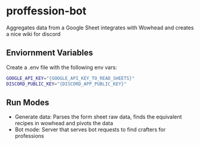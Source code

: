 # proffession-bot
Aggregates data from a Google Sheet integrates with Wowhead and creates a nice wiki for discord

## Enviornment Variables

Create a .env file with the following env vars:
```sh
GOOGLE_API_KEY="{GOOGLE_API_KEY_TO_READ_SHEETS}"
DISCORD_PUBLIC_KEY="{DISCORD_APP_PUBLIC_KEY}"
```


## Run Modes

- Generate data: Parses the form sheet raw data, finds the equivalent recipes in wowhead and pivots the data
- Bot mode: Server that serves bot requests to find crafters for professions

